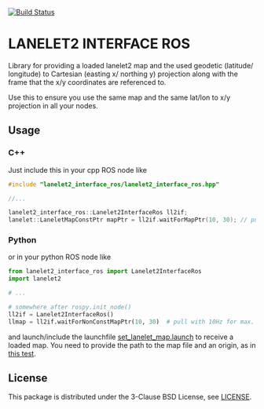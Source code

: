 [![Build Status](https://api.travis-ci.org/coincar-sim/lanelet2_interface_ros.svg)](https://travis-ci.org/coincar-sim/lanelet2_interface_ros)

# LANELET2 INTERFACE ROS

Library for providing a loaded lanelet2 map and the used geodetic (latitude/ longitude) to Cartesian (easting x/ northing y) projection along with the frame that the x/y coordinates are referenced to.

Use this to ensure you use the same map and the same lat/lon to x/y projection in all your nodes.

## Usage

### C++
Just include this in your cpp ROS node like

```cpp
#include "lanelet2_interface_ros/lanelet2_interface_ros.hpp"

//...

lanelet2_interface_ros::Lanelet2InterfaceRos ll2if;
lanelet::LaneletMapConstPtr mapPtr = ll2if.waitForMapPtr(10, 30); // pull with 10Hz for max. 30s
```

### Python
or in your python ROS node like

```python
from lanelet2_interface_ros import Lanelet2InterfaceRos
import lanelet2

# ...

# somewhere after rospy.init_node()
ll2if = Lanelet2InterfaceRos()
llmap = ll2if.waitForNonConstMapPtr(10, 30)  # pull with 10Hz for max. 30s

```

and launch/include the launchfile [set_lanelet_map.launch](/launch/set_lanelet_map.launch) to receive a loaded map. You need to provide the path to the map file and an origin, as in [this test](/test/test_lanelet2_interface_ros.test#L3).

## License
This package is distributed under the 3-Clause BSD License, see [LICENSE](LICENSE).
